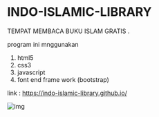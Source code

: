 # INDO-ISLAMIC-LIBRARY
TEMPAT MEMBACA BUKU ISLAM GRATIS .

program ini mnggunakan 
1. html5
2. css3
3. javascript
4. font end frame work (bootstrap)

link : https://indo-islamic-library.github.io/

![img](https://github.com/INDO-ISLAMIC-LIBRARY/INDO-ISLAMIC-LIBRARY.github.io/blob/main/img-app.png)


